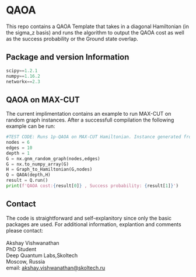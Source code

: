 # QAOA
This repo contains a QAOA Template that takes in a diagonal Hamiltonian (in the sigma_z basis) and runs the algorithm to output the QAOA cost as well as the success probability or the Ground state overlap. 
## Package and version Information 
```python
scipy==1.2.1
numpy==1.16.2
networkx==2.3
```
## QAOA on MAX-CUT
The current implimentation contains an example to run MAX-CUT on random graph instances. After a successfull compilation the following example can be run: 
```python
#TEST CODE: Runs 1p-QAOA on MAX-CUT Hamiltonian. Instance generated from a random graph with 6 nodes and 10 edges. 
nodes = 6
edges = 10
depth = 1
G = nx.gnm_random_graph(nodes,edges)
G = nx.to_numpy_array(G)
H = Graph_to_Hamiltonian(G,nodes)
Q = QAOA(depth,H)
result = Q.run()
print(f'QAOA cost:{result[0]} , Success probability: {result[1]}')
```
## Contact
The code is straightforward and self-explanitory since only the basic packages are used. For additional information, explantion and comments please contact:\
\
Akshay Vishwanathan\
PhD Student\
Deep Quantum Labs,Skoltech\
Moscow, Russia\
email: akshay.vishwanathan@skoltech.ru

